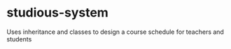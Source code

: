 # studious-system
Uses inheritance and classes to design a course schedule for teachers and students 

